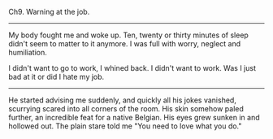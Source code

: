 Ch9. Warning at the job.


---------



My body fought me and woke up. Ten, twenty or thirty minutes of sleep didn't seem to matter to it anymore. I was full with worry, neglect and humiliation.



I didn't want to go to work, I whined back. I didn't want to work. Was I just bad at it or did I hate my job.


---------





He started advising me suddenly, and quickly all his jokes vanished, scurrying scared into all corners of the room. His skin somehow paled further, an incredible feat for a native Belgian. His eyes grew sunken in and hollowed out. The plain stare told me "You need to love what you do."
